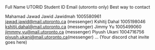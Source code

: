 Full Name UTORID Student ID Email (utoronto only) Best way to contact


Mahamad Jawad Jawid  Jawidmah  1005580961  jawad.jawid@mail.utoronto.ca  (messenger)
Kshitij Dahal   1005198046  kshitij.dahal@mail.utoronto.ca (messenger)
Jimmy Yu  1005499060  jimmmy.yu@mail.utoronto.ca (messenger)
Piyush Ukani 1004716756 piyush.ukani@mail.utoronto.ca(messenger)
...
(Your discord chat invite goes here)
